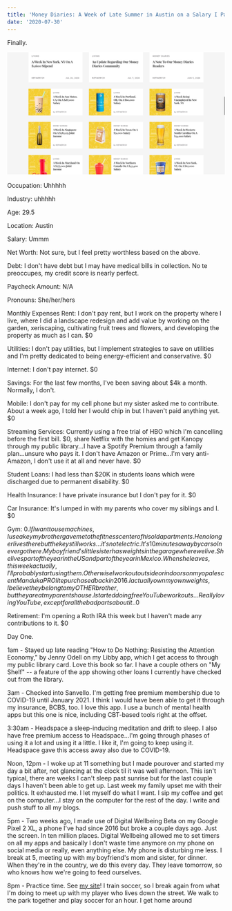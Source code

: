 ```yaml
---
title: 'Money Diaries: A Week of Late Summer in Austin on a Salary I Pay Myself'
date: '2020-07-30'
---
```


Finally.

![photo](post9photo1.png)

Occupation: Uhhhhh 

Industry: uhhhhh

Age: 29.5

Location: Austin

Salary: Ummm

Net Worth: Not sure, but I feel pretty worthless based on the above.

Debt: I don't have debt but I may have medical bills in collection. No te preoccupes, my credit score is nearly perfect.

Paycheck Amount: N/A

Pronouns: She/her/hers


Monthly Expenses
Rent: I don't pay rent, but I work on the property where I live, where I did a landscape redesign and add value by working on the garden, xeriscaping, cultivating fruit trees and flowers, and developing the property as much as I can. $0

Utilities: I don't pay utilities, but I implement strategies to save on utilities and I'm pretty dedicated to being energy-efficient and conservative. $0

Internet: I don't pay internet. $0

Savings: For the last few months, I've been saving about $4k a month. Normally, I don't. 

Mobile: I don't pay for my cell phone but my sister asked me to contribute. About a week ago, I told her I would chip in but I haven't paid anything yet. $0

Streaming Services: Currently using a free trial of HBO which I'm cancelling before the first bill. $0, share Netflix with the homies and get Kanopy through my public library...I have a Spotify Premium through a family plan...unsure who pays it. I don't have Amazon or Prime...I'm very anti-Amazon, I don't use it at all and never have. $0

Student Loans: I had less than $20K in students loans which were discharged due to permanent disability. $0

Health Insurance: I have private insurance but I don't pay for it. $0

Car Insurance: It's lumped in with my parents who cover my siblings and I. $0

Gym: $0. If I want to use machines, I use a key my brother gave me to the fitness center of his old apartments. He no longer lives there but the key still works...it's not electric. It's 10 minutes away by car so I never go there. My boyfriend's little sister has weights in the garage where we live. She lives part of the year in the US and part of the year in Mexico. When she leaves, this week actually, I'll probably start using them. Otherwise I work out outside or indoors on my opalescent Manduka PROlite purchased back in 2016. I actually own my own weights, I believe they belong to my OTHER brother, but they are at my parents house. I started doing free YouTube workouts...Really loving YouTube, except for all the bad parts about it..$0

Retirement: I'm opening a Roth IRA this week but I haven't made any contributions to it. $0


Day One.

1am - Stayed up late reading "How to Do Nothing: Resisting the Attention Economy," by Jenny Odell on my Libby app, which I get access to through my public library card. Love this book so far. I have a couple others on "My Shelf" -- a feature of the app showing other loans I currently have checked out from the library.

3am - Checked into Sanvello. I'm getting free premium membership due to COVID-19 until January 2021. I think I would have been able to get it through my insurance, BCBS, too. I love this app. I use a bunch of mental health apps but this one is nice, including CBT-based tools right at the offset.

3:30am - Headspace a sleep-inducing meditation and drift to sleep. I also have free premium access to Headspace...I'm going through phases of using it a lot and using it a little. I like it, I'm going to keep using it. Headspace gave this access away also due to COVID-19.

Noon, 12pm - I woke up at 11 something but I made pourover and started my day a bit after, not glancing at the clock til it was well afternoon. This isn't typical, there are weeks I can't sleep past sunrise but for the last couple days I haven't been able to get up. Last week my family upset me with their politics. It exhausted me. I let myself do what I want. I sip my coffee and get on the computer...I stay on the computer for the rest of the day. I write and push stuff to all my blogs.

5pm - Two weeks ago, I made use of Digital Wellbeing Beta on my Google Pixel 2 XL, a phone I've had since 2016 but broke a couple days ago. Just the screen. In ten million places. Digital Wellbeing allowed me to set timers on all my apps and basically I don't waste time anymore on my phone on social media or really, even anything else. My phone is disturbing me less. I break at 5, meeting up with my boyfriend's mom and sister, for dinner. When they're in the country, we do this every day. They leave tomorrow, so who knows how we're going to feed ourselves.

8pm - Practice time. See <a href=https://sclub.netlify.app>my site</a>! I train soccer, so I break again from what I'm doing to meet up with my player who lives down the street. We walk to the park together and play soccer for an hour. I get home around 
